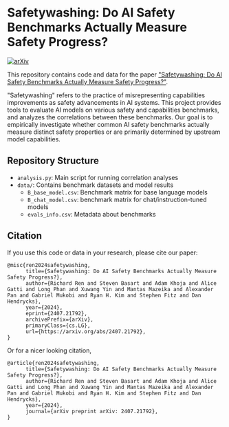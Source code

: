 # Safetywashing: Do AI Safety Benchmarks Actually Measure Safety Progress?

[![arXiv](https://img.shields.io/badge/arXiv-2407.21792-b31b1b.svg)](https://arxiv.org/abs/2407.21792)

This repository contains code and data for the paper ["Safetywashing: Do AI Safety Benchmarks Actually Measure Safety Progress?"](https://arxiv.org/abs/2407.21792).

"Safetywashing" refers to the practice of misrepresenting capabilities improvements as safety advancements in AI systems. This project provides tools to evaluate AI models on various safety and capabilities benchmarks, and analyzes the correlations between these benchmarks. Our goal is to empirically investigate whether common AI safety benchmarks actually measure distinct safety properties or are primarily determined by upstream model capabilities.

## Repository Structure

- `analysis.py`: Main script for running correlation analyses
- `data/`: Contains benchmark datasets and model results
  - `B_base_model.csv`: Benchmark matrix for base language models
  - `B_chat_model.csv`: benchmark matrix for chat/instruction-tuned models
  - `evals_info.csv`: Metadata about benchmarks

## Citation

If you use this code or data in your research, please cite our paper:

```
@misc{ren2024safetywashing,
      title={Safetywashing: Do AI Safety Benchmarks Actually Measure Safety Progress?}, 
      author={Richard Ren and Steven Basart and Adam Khoja and Alice Gatti and Long Phan and Xuwang Yin and Mantas Mazeika and Alexander Pan and Gabriel Mukobi and Ryan H. Kim and Stephen Fitz and Dan Hendrycks},
      year={2024},
      eprint={2407.21792},
      archivePrefix={arXiv},
      primaryClass={cs.LG},
      url={https://arxiv.org/abs/2407.21792}, 
}
```

Or for a nicer looking citation,

```
@article{ren2024safetywashing,
      title={Safetywashing: Do AI Safety Benchmarks Actually Measure Safety Progress?}, 
      author={Richard Ren and Steven Basart and Adam Khoja and Alice Gatti and Long Phan and Xuwang Yin and Mantas Mazeika and Alexander Pan and Gabriel Mukobi and Ryan H. Kim and Stephen Fitz and Dan Hendrycks},
      year={2024},
      journal={arXiv preprint arXiv: 2407.21792},
}
```
